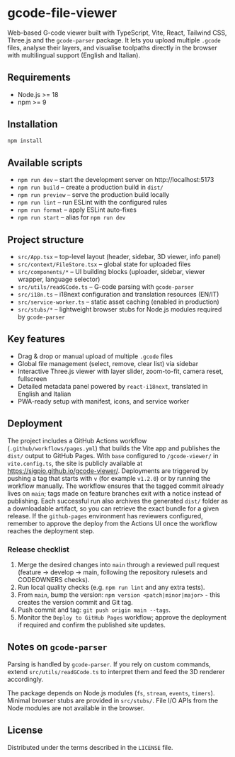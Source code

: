 # gcode-file-viewer

Web-based G-code viewer built with TypeScript, Vite, React, Tailwind CSS, Three.js and the `gcode-parser` package. It lets you upload multiple `.gcode` files, analyse their layers, and visualise toolpaths directly in the browser with multilingual support (English and Italian).

## Requirements

- Node.js >= 18
- npm >= 9

## Installation

```bash
npm install
```

## Available scripts

- `npm run dev` – start the development server on http://localhost:5173
- `npm run build` – create a production build in `dist/`
- `npm run preview` – serve the production build locally
- `npm run lint` – run ESLint with the configured rules
- `npm run format` – apply ESLint auto-fixes
- `npm run start` – alias for `npm run dev`

## Project structure

- `src/App.tsx` – top-level layout (header, sidebar, 3D viewer, info panel)
- `src/context/FileStore.tsx` – global state for uploaded files
- `src/components/*` – UI building blocks (uploader, sidebar, viewer wrapper, language selector)
- `src/utils/readGCode.ts` – G-code parsing with `gcode-parser`
- `src/i18n.ts` – i18next configuration and translation resources (EN/IT)
- `src/service-worker.ts` – static asset caching (enabled in production)
- `src/stubs/*` – lightweight browser stubs for Node.js modules required by `gcode-parser`

## Key features

- Drag & drop or manual upload of multiple `.gcode` files
- Global file management (select, remove, clear list) via sidebar
- Interactive Three.js viewer with layer slider, zoom-to-fit, camera reset, fullscreen
- Detailed metadata panel powered by `react-i18next`, translated in English and Italian
- PWA-ready setup with manifest, icons, and service worker

## Deployment

The project includes a GitHub Actions workflow (`.github/workflows/pages.yml`) that builds the Vite app and publishes the `dist/` output to GitHub Pages. With `base` configured to `/gcode-viewer/` in `vite.config.ts`, the site is publicly available at https://sigpio.github.io/gcode-viewer/. Deployments are triggered by pushing a tag that starts with `v` (for example `v1.2.0`) or by running the workflow manually. The workflow ensures that the tagged commit already lives on `main`; tags made on feature branches exit with a notice instead of publishing. Each successful run also archives the generated `dist/` folder as a downloadable artifact, so you can retrieve the exact bundle for a given release. If the `github-pages` environment has reviewers configured, remember to approve the deploy from the Actions UI once the workflow reaches the deployment step.

### Release checklist

1. Merge the desired changes into `main` through a reviewed pull request (feature → develop → main, following the repository rulesets and CODEOWNERS checks).
2. Run local quality checks (e.g. `npm run lint` and any extra tests).
3. From `main`, bump the version: `npm version <patch|minor|major>` - this creates the version commit and Git tag.
4. Push commit and tag: `git push origin main --tags`.
5. Monitor the `Deploy to GitHub Pages` workflow; approve the deployment if required and confirm the published site updates.

## Notes on `gcode-parser`

Parsing is handled by `gcode-parser`. If you rely on custom commands, extend `src/utils/readGCode.ts` to interpret them and feed the 3D renderer accordingly.

The package depends on Node.js modules (`fs`, `stream`, `events`, `timers`). Minimal browser stubs are provided in `src/stubs/`. File I/O APIs from the Node modules are not available in the browser.

## License

Distributed under the terms described in the `LICENSE` file.
